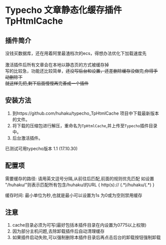 # Typecho 文章静态化缓存插件 TpHtmlCache

## 插件简介

没钱买数据库，还在用着阿里最渣档次的ecs，得想办法优化下加载速度先<br>
<br>
激活插件后所有文章会在本地以静态页的方式被缓存掉<br>
写的比较急，功能还比较简单，<del>还没写后台和设置<del>，还差删除缓存没做完,你得手动删除下<br>
就这样先把,剩下后面慢慢再完善成一个插件<br>

## 安装方法

1. 到https://github.com/huhaku/typecho_TpHtmlCache 项目中下载最新版本的文件。<br>
2. 将下载的压缩包进行解压，重命名为`TpHtmlCache`,并上传至`Typecho`插件目录中。<br>
3. 后台激活插件。<br>

已测试可用typecho版本 1.1 (17.10.30)<br>

## 配置项
需要缓存的路径:
	请用英文逗号分隔,从前往后匹配,前面的规则优先匹配
	如设置 "/huhaku/"则表示匹配所有包含/huhaku/的URL { http(s):// (.\*)/huhaku/(.\*) }
	
缓存时间:
	最小单位为秒,也就是最小可以设置为1s
	为0或为空则禁用缓存
	
## 注意

1. cache目录必须为可写(最好包括本插件目录在内设置为0775以上权限)
2. 因为部分主机问题,去除卸载插件后自动清理缓存
3. 如果插件启动失败,可以强制删除本插件目录后再点击后台的卸载按钮强制卸载

